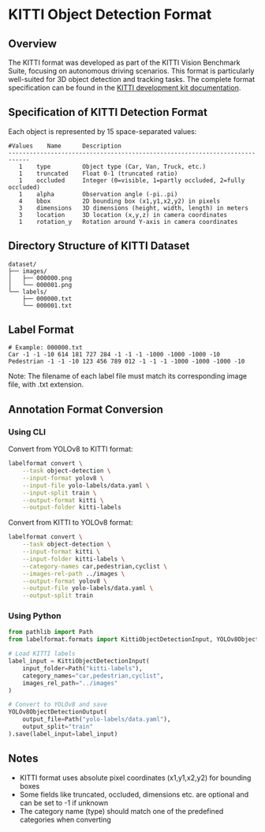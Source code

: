 # KITTI Object Detection Format

## Overview
The KITTI format was developed as part of the KITTI Vision Benchmark Suite, focusing on autonomous driving scenarios. This format is particularly well-suited for 3D object detection and tracking tasks. The complete format specification can be found in the [KITTI development kit documentation](https://github.com/bostondiditeam/kitti/blob/master/resources/devkit_object/readme.txt).

## Specification of KITTI Detection Format
Each object is represented by 15 space-separated values:

```
#Values    Name      Description
----------------------------------------------------------------------------
   1    type         Object type (Car, Van, Truck, etc.)
   1    truncated    Float 0-1 (truncated ratio)
   1    occluded     Integer (0=visible, 1=partly occluded, 2=fully occluded)
   1    alpha        Observation angle (-pi..pi)
   4    bbox         2D bounding box (x1,y1,x2,y2) in pixels
   3    dimensions   3D dimensions (height, width, length) in meters
   3    location     3D location (x,y,z) in camera coordinates
   1    rotation_y   Rotation around Y-axis in camera coordinates
```

## Directory Structure of KITTI Dataset
```
dataset/
├── images/
│   ├── 000000.png
│   └── 000001.png
└── labels/
    ├── 000000.txt
    └── 000001.txt
```

## Label Format
```
# Example: 000000.txt
Car -1 -1 -10 614 181 727 284 -1 -1 -1 -1000 -1000 -1000 -10
Pedestrian -1 -1 -10 123 456 789 012 -1 -1 -1 -1000 -1000 -1000 -10
```

Note: The filename of each label file must match its corresponding image file, with .txt extension.

## Annotation Format Conversion
### Using CLI
Convert from YOLOv8 to KITTI format:
```bash
labelformat convert \
    --task object-detection \
    --input-format yolov8 \
    --input-file yolo-labels/data.yaml \
    --input-split train \
    --output-format kitti \
    --output-folder kitti-labels
```

Convert from KITTI to YOLOv8 format:
```bash
labelformat convert \
    --task object-detection \
    --input-format kitti \
    --input-folder kitti-labels \
    --category-names car,pedestrian,cyclist \
    --images-rel-path ../images \
    --output-format yolov8 \
    --output-file yolo-labels/data.yaml \
    --output-split train
```

### Using Python
```python
from pathlib import Path
from labelformat.formats import KittiObjectDetectionInput, YOLOv8ObjectDetectionOutput

# Load KITTI labels
label_input = KittiObjectDetectionInput(
    input_folder=Path("kitti-labels"),
    category_names="car,pedestrian,cyclist",
    images_rel_path="../images"
)

# Convert to YOLOv8 and save
YOLOv8ObjectDetectionOutput(
    output_file=Path("yolo-labels/data.yaml"),
    output_split="train"
).save(label_input=label_input)
```

## Notes
- KITTI format uses absolute pixel coordinates (x1,y1,x2,y2) for bounding boxes
- Some fields like truncated, occluded, dimensions etc. are optional and can be set to -1 if unknown
- The category name (type) should match one of the predefined categories when converting 